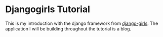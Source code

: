 # Djangogirls Tutorial

This is my introduction with the django framework from [django-girls](https://tutorial.djangogirls.org/en/). The application I will be building throughout the tutorial is a blog.
